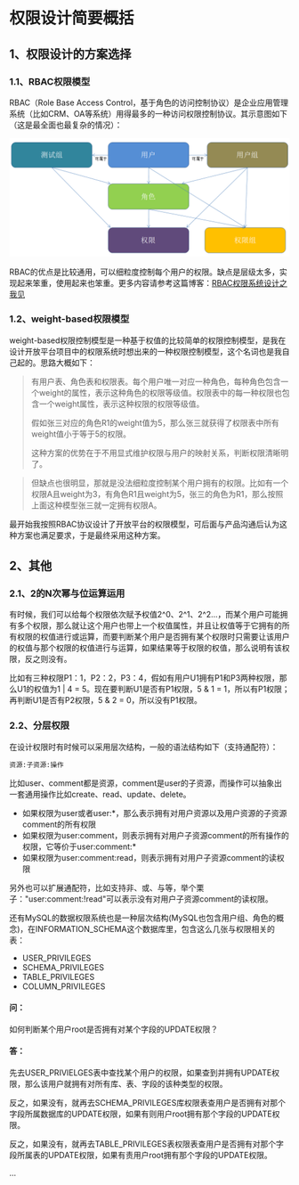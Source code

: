 # 权限设计简要概括

## 1、权限设计的方案选择

### 1.1、RBAC权限模型
RBAC（Role Base Access Control，基于角色的访问控制协议）是企业应用管理系统（比如CRM、OA等系统）用得最多的一种访问权限控制协议。其示意图如下（这是最全面也最复杂的情况）：

![RBAC示意图](./imgs/RBAC.png)

RBAC的优点是比较通用，可以细粒度控制每个用户的权限。缺点是层级太多，实现起来笨重，使用起来也笨重。更多内容请参考这篇博客：<a href="http://my.oschina.net/feichexia/blog/289532">RBAC权限系统设计之我见</a>

### 1.2、weight-based权限模型
weight-based权限控制模型是一种基于权值的比较简单的权限控制模型，是我在设计开放平台项目中的权限系统时想出来的一种权限控制模型，这个名词也是我自己起的。思路大概如下：

> 有用户表、角色表和权限表。每个用户唯一对应一种角色，每种角色包含一个weight的属性，表示这种角色的权限等级值。权限表中的每一种权限也包含一个weight属性，表示这种权限的权限等级值。
> 
> 假如张三对应的角色R1的weight值为5，那么张三就获得了权限表中所有weight值小于等于5的权限。
>
> 这种方案的优势在于不用显式维护权限与用户的映射关系，判断权限清晰明了。

> 但缺点也很明显，那就是没法细粒度控制某个用户拥有的权限。比如有一个权限A且weight为3，有角色R1且weight为5，张三的角色为R1，那么按照上面这种模型张三就一定拥有权限A。

最开始我按照RBAC协议设计了开放平台的权限模型，可后面与产品沟通后认为这种方案也满足要求，于是最终采用这种方案。

## 2、其他

### 2.1、2的N次幂与位运算运用
有时候，我们可以给每个权限依次赋予权值2^0、2^1、2^2...，而某个用户可能拥有多个权限，那么就让这个用户也带上一个权值属性，并且让权值等于它拥有的所有权限的权值进行或运算，而要判断某个用户是否拥有某个权限时只需要让该用户的权值与那个权限的权值进行与运算，如果结果等于权限的权值，那么说明有该权限，反之则没有。

比如有三种权限P1：1，P2：2，P3：4，假如有用户U1拥有P1和P3两种权限，那么U1的权值为1 | 4 = 5。现在要判断U1是否有P1权限，5 & 1 = 1，所以有P1权限；再判断U1是否有P2权限，5 & 2 = 0，所以没有P1权限。

### 2.2、分层权限

在设计权限时有时候可以采用层次结构，一般的语法结构如下（支持通配符）：

```html
资源:子资源:操作
```
比如user、comment都是资源，comment是user的子资源，而操作可以抽象出一套通用操作比如create、read、update、delete。

* 如果权限为user或者user:*，那么表示拥有对用户资源以及用户资源的子资源comment的所有权限
* 如果权限为user:comment，则表示拥有对用户子资源comment的所有操作的权限，它等价于user:comment:*
* 如果权限为user:comment:read，则表示拥有对用户子资源comment的读权限

另外也可以扩展通配符，比如支持非、或、与等，举个栗子："user:comment:!read"可以表示没有对用户子资源comment的读权限。

还有MySQL的数据权限系统也是一种层次结构(MySQL也包含用户组、角色的概念)，在INFORMATION_SCHEMA这个数据库里，包含这么几张与权限相关的表：

* USER_PRIVILEGES
* SCHEMA_PRIVILEGES
* TABLE_PRIVILEGES
* COLUMN_PRIVILEGES

#### 问：
如何判断某个用户root是否拥有对某个字段的UPDATE权限？

#### 答：
先去USER_PRIVIELGES表中查找某个用户的权限，如果查到并拥有UPDATE权限，那么该用户就拥有对所有库、表、字段的该种类型的权限。

反之，如果没有，就再去SCHEMA_PRIVILEGES库权限表查用户是否拥有对那个字段所属数据库的UPDATE权限，如果有则用户root拥有那个字段的UPDATE权限。

反之，如果没有，就再去TABLE_PRIVILEGES表权限表查用户是否拥有对那个字段所属表的UPDATE权限，如果有责用户root拥有那个字段的UPDATE权限。

...







